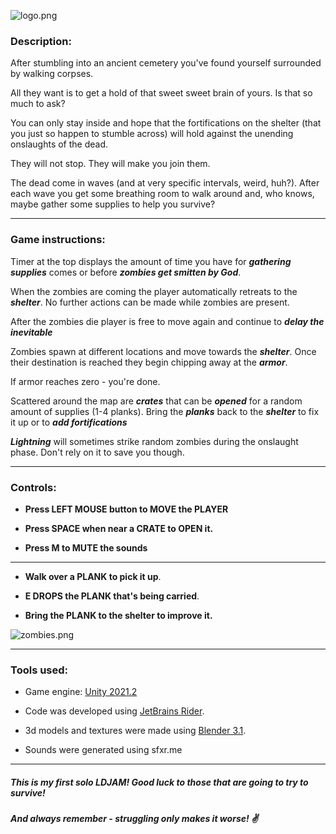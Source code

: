 ![logo.png](https://i.imgur.com/A8skBhe.png)

### Description:

After stumbling into an ancient cemetery you've found yourself surrounded by walking corpses. 

All they want is to get a hold of that sweet sweet brain of yours. Is that so much to ask?

You can only stay inside and hope that the fortifications on the shelter (that you just so happen to stumble across) will hold against the unending onslaughts of the dead.

They will not stop. They will make you join them.

The dead come in waves (and at very specific intervals, weird, huh?). After each wave you get some breathing room to walk around and, who knows, maybe gather some supplies to help you survive?

-----

### Game instructions:

Timer at the top displays the amount of time you have for ***gathering supplies*** comes or before ***zombies get smitten by God***.

When the zombies are coming the player automatically retreats to the ***shelter***. No further actions can be made while zombies are present.

After the zombies die player is free to move again and continue to ***delay the inevitable***

Zombies spawn at different locations and move towards the ***shelter***. Once their destination is reached they begin chipping away at the ***armor***.

If armor reaches zero - you're done.

Scattered around the map are ***crates*** that can be ***opened*** for a random amount of supplies (1-4 planks). Bring the ***planks*** back to the ***shelter*** to fix it up or to ***add fortifications***

***Lightning*** will sometimes strike random zombies during the onslaught phase. Don't rely on it to save you though.

----

### Controls:

* **Press LEFT MOUSE button to MOVE the PLAYER**

* **Press SPACE when near a CRATE to OPEN it.**

* **Press M to MUTE the sounds**


----

* **Walk over a PLANK to pick it up**. 



* **E DROPS the PLANK that's being carried**.



* **Bring the PLANK to the shelter to improve it.** 

![zombies.png](https://static.jam.vg/raw/8f2/9/z/493ea.png)


----

 ### Tools used:

 * Game engine: [Unity 2021.2](https://unity.com/)

 * Code was developed using [JetBrains Rider](https://www.jetbrains.com/rider/).

 * 3d models and textures were made using [Blender 3.1](https://www.blender.org/).

 * Sounds were generated using sfxr.me

 ----


##### This is my first solo LDJAM! Good luck to those that are going to try to survive! 

##### And always remember - struggling only makes it worse! :v: 
